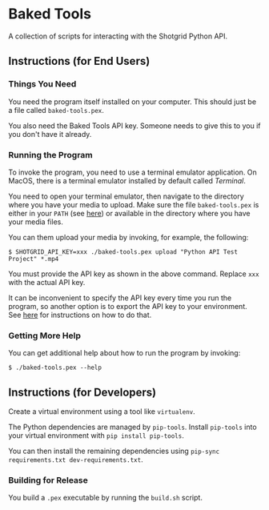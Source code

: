 # Baked Tools
A collection of scripts for interacting with the Shotgrid Python API.

## Instructions (for End Users)
### Things You Need
You need the program itself installed on your computer. This should just be a
file called `baked-tools.pex`.

You also need the Baked Tools API key. Someone needs to give this to you if you
don't have it already.

### Running the Program
To invoke the program, you need to use a terminal emulator application. On
MacOS, there is a terminal emulator installed by default called _Terminal_.

You need to open your terminal emulator, then navigate to the directory where
you have your media to upload. Make sure the file `baked-tools.pex` is either
in your `PATH` (see
[here](https://askubuntu.com/questions/109381/how-to-add-path-of-a-program-to-path-environment-variable))
or available in the directory where you have your media files.

You can them upload your media by invoking, for example, the following:

```
$ SHOTGRID_API_KEY=xxx ./baked-tools.pex upload "Python API Test Project" *.mp4
```

You must provide the API key as shown in the above command. Replace `xxx` with
the actual API key.

It can be inconvenient to specify the API key every time you run the program,
so another option is to export the API key to your environment. See
[here](https://askubuntu.com/questions/58814/how-do-i-add-environment-variables)
for instructions on how to do that.

### Getting More Help
You can get additional help about how to run the program by invoking:

```
$ ./baked-tools.pex --help
```

## Instructions (for Developers)
Create a virtual environment using a tool like `virtualenv`.

The Python dependencies are managed by `pip-tools`. Install `pip-tools` into
your virtual environment with `pip install pip-tools`.

You can then install the remaining dependencies using `pip-sync
requirements.txt dev-requirements.txt`.

### Building for Release
You build a `.pex` executable by running the `build.sh` script.

